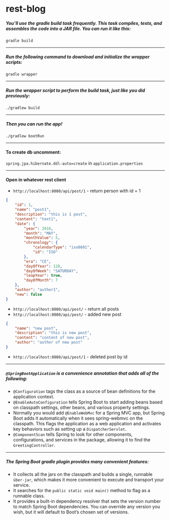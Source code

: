 # rest-blog

##### You’ll use the gradle build task frequently. This task compiles, tests, and assembles the code into a JAR file. You can run it like this:

`gradle build`

___

##### Run the following command to download and initialize the wrapper scripts:

`gradle wrapper`

___

##### Run the wrapper script to perform the build task, just like you did previously:

`./gradlew build`

___

##### Then you can run the app!

`./gradlew bootRun`

___

#### To create db uncomment:

`spring.jpa.hibernate.ddl-auto=create` in `application.properties`
___

#### Open in whatever rest client

* `http://localhost:8080/api/post/1` - return person with id = 1
```json
{
    "id": 1,
    "name": "post1",
    "description": "this is 1 post",
    "content": "text1",
    "date": {
        "year": 2016,
        "month": "MAY",
        "monthValue": 5,
        "chronology": {
            "calendarType": "iso8601",
            "id": "ISO"
        },
        "era": "CE",
        "dayOfYear": 128,
        "dayOfWeek": "SATURDAY",
        "leapYear": true,
        "dayOfMonth": 7
    },
    "author": "author1",
    "new": false
}
```
* `http://localhost:8080/api/post/` - return all posts
* `http://localhost:8080/api/post/` - added new post
```json
{
    "name": "new post",
    "description": "this is new post",
    "content": "content of new post",
    "author": "author of new post"
}
```
* `http://localhost:8080/api/post/1` - deleted post by id

___

##### `@SpringBootApplication` is a convenience annotation that adds all of the following:
* `@Configuration` tags the class as a source of bean definitions for the application context.
* `@EnableAutoConfiguration` tells Spring Boot to start adding beans based on classpath settings, other beans, and various property settings.
* Normally you would add `@EnableWebMvc` for a Spring MVC app, but Spring Boot adds it automatically when it sees spring-webmvc on the classpath. This flags the application as a web application and activates key behaviors such as setting up a `DispatcherServlet`.
* `@ComponentScan` tells Spring to look for other components, configurations, and services in the package, allowing it to find the `GreetingController`.

___

##### The Spring Boot gradle plugin provides many convenient features:

* It collects all the jars on the classpath and builds a single, runnable `über-jar`, which makes it more convenient to execute and transport your service.
* It searches for the `public static void main()` method to flag as a runnable class.
* It provides a built-in dependency resolver that sets the version number to match Spring Boot dependencies. You can override any version you wish, but it will default to Boot’s chosen set of versions.
